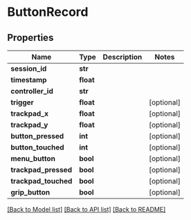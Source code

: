 # ButtonRecord

## Properties
Name | Type | Description | Notes
------------ | ------------- | ------------- | -------------
**session_id** | **str** |  | 
**timestamp** | **float** |  | 
**controller_id** | **str** |  | 
**trigger** | **float** |  | [optional] 
**trackpad_x** | **float** |  | [optional] 
**trackpad_y** | **float** |  | [optional] 
**button_pressed** | **int** |  | [optional] 
**button_touched** | **int** |  | [optional] 
**menu_button** | **bool** |  | [optional] 
**trackpad_pressed** | **bool** |  | [optional] 
**trackpad_touched** | **bool** |  | [optional] 
**grip_button** | **bool** |  | [optional] 

[[Back to Model list]](../README.md#documentation-for-models) [[Back to API list]](../README.md#documentation-for-api-endpoints) [[Back to README]](../README.md)


